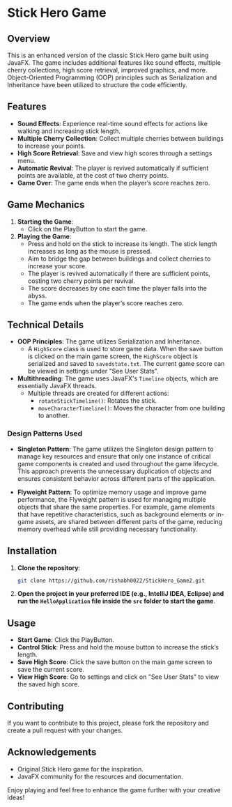 # Stick Hero Game

## Overview
This is an enhanced version of the classic Stick Hero game built using JavaFX. The game includes additional features like sound effects, multiple cherry collections, high score retrieval, improved graphics, and more. Object-Oriented Programming (OOP) principles such as Serialization and Inheritance have been utilized to structure the code efficiently.

## Features
- **Sound Effects**: Experience real-time sound effects for actions like walking and increasing stick length.
- **Multiple Cherry Collection**: Collect multiple cherries between buildings to increase your points.
- **High Score Retrieval**: Save and view high scores through a settings menu.
- **Automatic Revival**: The player is revived automatically if sufficient points are available, at the cost of two cherry points.
- **Game Over**: The game ends when the player’s score reaches zero.

## Game Mechanics
1. **Starting the Game**:
    - Click on the PlayButton to start the game.
2. **Playing the Game**:
    - Press and hold on the stick to increase its length. The stick length increases as long as the mouse is pressed.
    - Aim to bridge the gap between buildings and collect cherries to increase your score.
    - The player is revived automatically if there are sufficient points, costing two cherry points per revival.
    - The score decreases by one each time the player falls into the abyss.
    - The game ends when the player’s score reaches zero.

## Technical Details
- **OOP Principles**: The game utilizes Serialization and Inheritance.
    - A `HighScore` class is used to store game data. When the save button is clicked on the main game screen, the `HighScore` object is serialized and saved to `savedstate.txt`. The current game score can be viewed in settings under "See User Stats".
- **Multithreading**: The game uses JavaFX's `Timeline` objects, which are essentially JavaFX threads.
    - Multiple threads are created for different actions:
        - `rotateStickTimeline()`: Rotates the stick.
        - `moveCharacterTimeline()`: Moves the character from one building to another.
### Design Patterns Used

- **Singleton Pattern**: The game utilizes the Singleton design pattern to manage key resources and ensure that only one instance of critical game components is created and used throughout the game lifecycle. This approach prevents the unnecessary duplication of objects and ensures consistent behavior across different parts of the application.

- **Flyweight Pattern**: To optimize memory usage and improve game performance, the Flyweight pattern is used for managing multiple objects that share the same properties. For example, game elements that have repetitive characteristics, such as background elements or in-game assets, are shared between different parts of the game, reducing memory overhead while still providing necessary functionality.

## Installation
1. **Clone the repository**:
    ```sh
    git clone https://github.com/rishabh0022/StickHero_Game2.git
    ```
2. **Open the project in your preferred IDE (e.g., IntelliJ IDEA, Eclipse) and run the `HelloApplication` file inside the `src` folder to start the game**.

## Usage
- **Start Game**: Click the PlayButton.
- **Control Stick**: Press and hold the mouse button to increase the stick’s length.
- **Save High Score**: Click the save button on the main game screen to save the current score.
- **View High Score**: Go to settings and click on "See User Stats" to view the saved high score.

## Contributing
If you want to contribute to this project, please fork the repository and create a pull request with your changes.

## Acknowledgements
- Original Stick Hero game for the inspiration.
- JavaFX community for the resources and documentation.

Enjoy playing and feel free to enhance the game further with your creative ideas!

